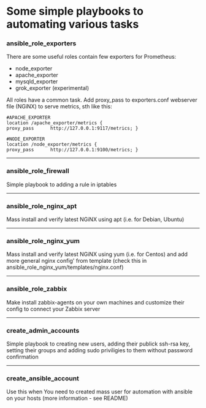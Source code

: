 # Some simple playbooks to automating various tasks

### ansible_role_exporters
There are some useful roles contain few exporters for Prometheus:
- node_exporter
- apache_exporter
- mysqld_exporter
- grok_exporter (experimental)

All roles have a common task. Add proxy_pass to exporters.conf webserver file (NGiNX) to serve metrics, sth like this:
```
#APACHE_EXPORTER
location /apache_exporter/metrics {
proxy_pass      http://127.0.0.1:9117/metrics; }

#NODE_EXPORTER
location /node_exporter/metrics {
proxy_pass      http://127.0.0.1:9100/metrics; }
```
--------------------------
### ansible_role_firewall
Simple playbook to adding a rule in iptables

--------------------------
### ansible_role_nginx_apt
Mass install and verify latest NGiNX using apt (i.e. for Debian, Ubuntu)

--------------------------
### ansible_role_nginx_yum
Mass install and verify latest NGiNX using yum (i.e. for Centos) and add more general nginx config' from template (check this in ansible_role_nginx_yum/templates/nginx.conf)

--------------------------
### ansible_role_zabbix
Make install zabbix-agents on your own machines and customize their config to connect your Zabbix server

--------------------------
### create_admin_accounts
Simple playbook to creating new users, adding their publick ssh-rsa key, setting their groups and adding sudo priviligies to them without password confirmation

--------------------------
### create_ansible_account
Use this when You need to created mass user for automation with ansible on your hosts (more information - see README)
